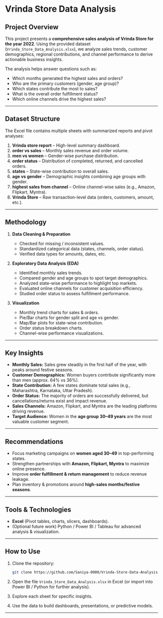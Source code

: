 # Vrinda Store Data Analysis

## Project Overview

This project presents a **comprehensive sales analysis of Vrinda Store for the year 2022**. Using the provided dataset (`Vrinda_Store_Data_Analysis.xlsx`), we analyze sales trends, customer demographics, regional contributions, and channel performance to derive actionable business insights.

The analysis helps answer questions such as:

* Which months generated the highest sales and orders?
* Who are the primary customers (gender, age group)?
* Which states contribute the most to sales?
* What is the overall order fulfillment status?
* Which online channels drive the highest sales?

---

## Dataset Structure

The Excel file contains multiple sheets with summarized reports and pivot analyses:

1. **Vrinda store report** – High-level summary dashboard.
2. **order vs sales** – Monthly sales revenue and order volume.
3. **men vs women** – Gender-wise purchase distribution.
4. **order status** – Distribution of completed, returned, and cancelled orders.
5. **states** – State-wise contribution to overall sales.
6. **age vs gender** – Demographic insights combining age groups with gender.
7. **highest sales from channel** – Online channel-wise sales (e.g., Amazon, Flipkart, Myntra).
8. **Vrinda Store** – Raw transaction-level data (orders, customers, amount, etc.).

---

## Methodology

1. **Data Cleaning & Preparation**

   * Checked for missing / inconsistent values.
   * Standardized categorical data (states, channels, order status).
   * Verified data types for amounts, dates, etc.

2. **Exploratory Data Analysis (EDA)**

   * Identified monthly sales trends.
   * Compared gender and age groups to spot target demographics.
   * Analyzed state-wise performance to highlight top markets.
   * Evaluated online channels for customer acquisition efficiency.
   * Studied order status to assess fulfillment performance.

3. **Visualization**

   * Monthly trend charts for sales & orders.
   * Pie/Bar charts for gender split and age vs gender.
   * Map/Bar plots for state-wise contribution.
   * Order status breakdown charts.
   * Channel-wise performance visualizations.

---

## Key Insights

* **Monthly Sales:** Sales grew steadily in the first half of the year, with peaks around festive seasons.
* **Customer Demographics:** Women buyers contribute significantly more than men (approx. 64% vs 36%).
* **State Contribution:** A few states dominate total sales (e.g., Maharashtra, Karnataka, Uttar Pradesh).
* **Order Status:** The majority of orders are successfully delivered, but cancellations/returns exist and impact revenue.
* **Sales Channels:** Amazon, Flipkart, and Myntra are the leading platforms driving revenue.
* **Target Audience:** Women in the **age group 30–49 years** are the most valuable customer segment.

---

## Recommendations

* Focus marketing campaigns on **women aged 30–49** in top-performing states.
* Strengthen partnerships with **Amazon, Flipkart, Myntra** to maximize online presence.
* Improve **order fulfillment & return management** to reduce revenue leakage.
* Plan inventory & promotions around **high-sales months/festive seasons**.

---

## Tools & Technologies

* **Excel** (Pivot tables, charts, slicers, dashboards).
* (Optional future work) Python / Power BI / Tableau for advanced analysis & visualization.

---

## How to Use

1. Clone the repository:

   ```bash
   git clone https://github.com/Saniya-0000/Vrinda-Store-Data-Analysis.git
   ```
2. Open the file `Vrinda_Store_Data_Analysis.xlsx` in Excel (or import into Power BI / Python for further analysis).
3. Explore each sheet for specific insights.
4. Use the data to build dashboards, presentations, or predictive models.

---
